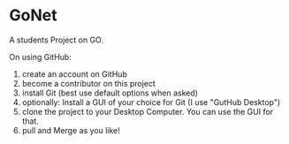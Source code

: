 # GoNet
A students Project on GO.


On using GitHub:
1) create an account on GitHub
2) become a contributor on this project
3) install Git (best use default options when asked)
4) optionally: Install a GUI of your choice for Git (I use "GutHub Desktop")
5) clone the project to your Desktop Computer. You can use the GUI for that.
6) pull and Merge as you like!
